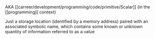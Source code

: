 AKA [[carreer/development/programming/code/primitive/Scalar]] (in the [[programming]] context)

Just a storage location (identified by a memory address) paired with an associated symbolic name, which contains some known or unknown quantity of information referred to as a value